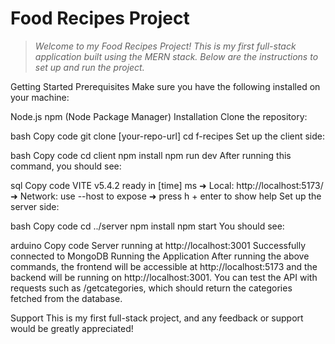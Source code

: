 # Food Recipes Project

> *Welcome to my Food Recipes Project! This is my first full-stack application built using the MERN stack. Below are the instructions to set up and run the project.*

Getting Started
Prerequisites
Make sure you have the following installed on your machine:

Node.js
npm (Node Package Manager)
Installation
Clone the repository:

bash
Copy code
git clone [your-repo-url]
cd f-recipes
Set up the client side:

bash
Copy code
cd client
npm install
npm run dev
After running this command, you should see:

sql
Copy code
VITE v5.4.2 ready in [time] ms
➜  Local:   http://localhost:5173/
➜  Network: use --host to expose
➜  press h + enter to show help
Set up the server side:

bash
Copy code
cd ../server
npm install
npm start
You should see:

arduino
Copy code
Server running at http://localhost:3001
Successfully connected to MongoDB
Running the Application
After running the above commands, the frontend will be accessible at http://localhost:5173 and the backend will be running on http://localhost:3001.
You can test the API with requests such as /getcategories, which should return the categories fetched from the database.


Support
This is my first full-stack project, and any feedback or support would be greatly appreciated!
